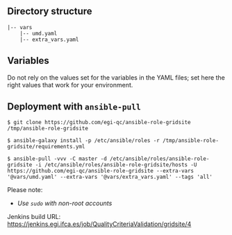 ## Directory structure

    |-- vars
        |-- umd.yaml
        |-- extra_vars.yaml

## Variables

Do not rely on the values set for the variables in the YAML files; set here 
the right values that work for your environment.

## Deployment with `ansible-pull`

    $ git clone https://github.com/egi-qc/ansible-role-gridsite /tmp/ansible-role-gridsite

    $ ansible-galaxy install -p /etc/ansible/roles -r /tmp/ansible-role-gridsite/requirements.yml

    $ ansible-pull -vvv -C master -d /etc/ansible/roles/ansible-role-gridsite -i /etc/ansible/roles/ansible-role-gridsite/hosts -U https://github.com/egi-qc/ansible-role-gridsite --extra-vars '@vars/umd.yaml' --extra-vars '@vars/extra_vars.yaml' --tags 'all'

Please note:
  - _Use `sudo` with non-root accounts_

Jenkins build URL: https://jenkins.egi.ifca.es/job/QualityCriteriaValidation/gridsite/4

